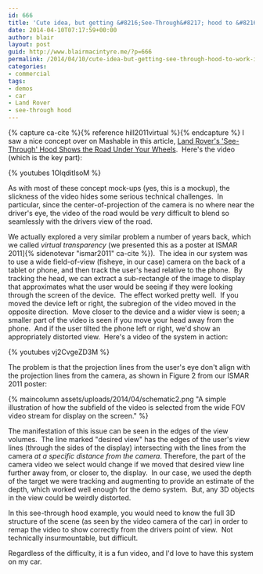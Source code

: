 ```yaml
---
id: 666
title: 'Cute idea, but getting &#8216;See-Through&#8217; hood to &#8216;work&#8217; is the hard part'
date: 2014-04-10T07:17:59+00:00
author: blair
layout: post
guid: http://www.blairmacintyre.me/?p=666
permalink: /2014/04/10/cute-idea-but-getting-see-through-hood-to-work-is-the-hard-part/
categories:
- commercial
tags:
- demos
- car
- Land Rover
- see-through hood
---
```

{% capture ca-cite %}{% reference hill2011virtual  %}{% endcapture %}
I saw a nice concept over on Mashable in this article, [Land Rover's 'See-Through' Hood Shows the Road Under Your Wheels](http://mashable.com/2014/04/09/land-rovers-see-through-hood-shows-the-road-under-your-wheels/).  Here's the video (which is the key part):

{% youtubes 1OlqditIsoM %}

As with most of these concept mock-ups (yes, this is a mockup), the slickness of the video hides some serious technical challenges.  In particular, since the center-of-projection of the camera is no where near the driver's eye, the video of the road would be _very_ difficult to blend so seamlessly with the drivers view of the road.

We actually explored a very similar problem a number of years back, which we called _virtual transparency_ (we presented this as a poster at ISMAR 2011]{% sidenotevar "ismar2011" ca-cite %}).  The idea in our system was to use a wide field-of-view (fisheye, in our case) camera on the back of a tablet or phone, and then track the user's head relative to the phone.  By tracking the head, we can extract a sub-rectangle of the image to display that approximates what the user would be seeing if they were looking through the screen of the device.  The effect worked pretty well.  If you moved the device left or right, the subregion of the video moved in the opposite direction.  Move closer to the device and a wider view is seen; a smaller part of the video is seen if you move your head away from the phone.  And if the user tilted the phone left or right, we'd show an appropriately distorted view.  Here's a video of the system in action:

{% youtubes vj2CvgeZD3M %}

The problem is that the projection lines from the user's eye don't align with the projection lines from the camera, as shown in Figure 2 from our ISMAR 2011 poster:

{% maincolumn assets/uploads/2014/04/schematic2.png "A simple illustration of how the subfield of the video is selected from the wide FOV video stream for display on the screen." %}

The manifestation of this issue can be seen in the edges of the view volumes.  The line marked "desired view" has the edges of the user's view lines (through the sides of the display) intersecting with the lines from the camera _at a specific distance from the camera_. Therefore, the part of the camera video we select would change if we moved that desired view line further away from, or closer to, the display.  In our case, we used the depth of the target we were tracking and augmenting to provide an estimate of the depth, which worked well enough for the demo system.  But, any 3D objects in the view could be weirdly distorted.

In this see-through hood example, you would need to know the full 3D structure of the scene (as seen by the video camera of the car) in order to remap the video to show correctly from the drivers point of view.  Not technically insurmountable, but difficult.

Regardless of the difficulty, it is a fun video, and I'd love to have this system on my car.
